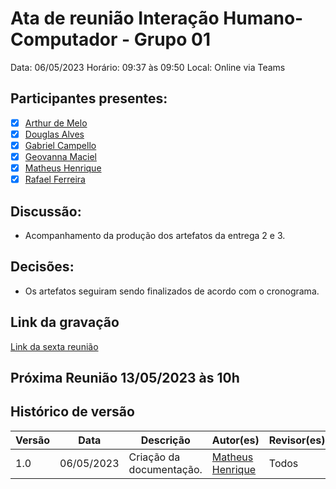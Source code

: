 # Ata de reunião Interação Humano-Computador - Grupo 01

Data: 06/05/2023
Horário: 09:37 às 09:50
Local: Online via Teams

## Participantes presentes:

- [x] [Arthur de Melo](https://github.com/arthurmlv)
- [x] [Douglas Alves](https://github.com/dougAlvs)
- [x] [Gabriel Campello](https://github.com/G16C)
- [x] [Geovanna Maciel](https://github.com/manuziny)
- [x] [Matheus Henrique](https://github.com/mathonaut)
- [x] [Rafael Ferreira](https://github.com/RafaelCLG0)

## Discussão:

- Acompanhamento da produção dos artefatos da entrega 2 e 3.

## Decisões:

- Os artefatos seguiram sendo finalizados de acordo com o cronograma.

## Link da gravação

[Link da sexta reunião](https://youtu.be/7GNB-ph9juc)

## Próxima Reunião 13/05/2023 às 10h

## Histórico de versão

| Versão | Data       | Descrição                | Autor(es)                                        | Revisor(es) |
| ------ | ---------- | ------------------------ | ------------------------------------------------ | ----------- |
| 1.0    | 06/05/2023 | Criação da documentação. | [Matheus Henrique](https://github.com/mathonaut) | Todos       |
